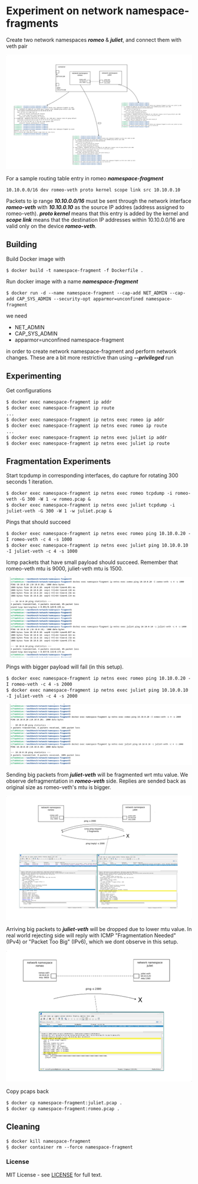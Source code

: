 # Experiment on network namespace-fragments

Create two network namespaces ***romeo*** & ***juliet***, and connect them with veth pair  
  
![target container namespaces](./docs/namespace-fragment.png)

For a sample routing table entry in romeo ***namespace-fragment***  

```
10.10.0.0/16 dev romeo-veth proto kernel scope link src 10.10.0.10
```

Packets to ip range ***10.10.0.0/16*** must be sent through the network interface ***romeo-veth*** with ***10.10.0.10*** as the source IP addres (address assigned to romeo-veth). ***proto kernel*** means that this entry is added by the kernel and ***scope link*** means that the destination IP addresses within 10.10.0.0/16 are valid only on the device ***romeo-veth***.

## Building
Build Docker image with

```
$ docker build -t namespace-fragment -f Dockerfile .
```

Run docker image with a name ***namespace-fragment***

```
$ docker run -d --name namespace-fragment --cap-add NET_ADMIN --cap-add CAP_SYS_ADMIN --security-opt apparmor=unconfined namespace-fragment
```

we need  
- NET_ADMIN
- CAP_SYS_ADMIN
- apparmor=unconfined namespace-fragment  

in order to create network namespace-fragment and perform network changes. These are a bit more restrictive than using ***--privileged*** run


## Experimenting
Get configurations  
```
$ docker exec namespace-fragment ip addr
$ docker exec namespace-fragment ip route
...
$ docker exec namespace-fragment ip netns exec romeo ip addr
$ docker exec namespace-fragment ip netns exec romeo ip route
...
$ docker exec namespace-fragment ip netns exec juliet ip addr
$ docker exec namespace-fragment ip netns exec juliet ip route

```

## Fragmentation Experiments
Start tcpdump in corresponding interfaces, do capture for rotating 300 seconds 1 iteration.

```
$ docker exec namespace-fragment ip netns exec romeo tcpdump -i romeo-veth -G 300 -W 1 -w romeo.pcap &
$ docker exec namespace-fragment ip netns exec juliet tcpdump -i juliet-veth -G 300 -W 1 -w juliet.pcap &
```

Pings that should succeed
```
$ docker exec namespace-fragment ip netns exec romeo ping 10.10.0.20 -I romeo-veth -c 4 -s 1000
$ docker exec namespace-fragment ip netns exec juliet ping 10.10.0.10 -I juliet-veth -c 4 -s 1000
```

Icmp packets that have small payload should succeed. Remember that romeo-veth mtu is 9000, juliet-veth mtu is 1500.  
  
![ping with small payload should succeed](./docs/ping-with-small-payload.png)


Pings with bigger payload will fail (in this setup).
```
$ docker exec namespace-fragment ip netns exec romeo ping 10.10.0.20 -I romeo-veth -c 4 -s 2000
$ docker exec namespace-fragment ip netns exec juliet ping 10.10.0.10 -I juliet-veth -c 4 -s 2000

```
  
![ping with big payload fails](./docs/ping-with-big-payload.png)


Sending big packets from ***juliet-veth*** will be fragmented wrt mtu value. We observe defragmentation in ***romeo-veth*** side. Replies are sended back as original size as romeo-veth's mtu is bigger.  
  
![juliet pings with big payload](./docs/namespace-juliet-pings.png)

Arriving big packets to ***juliet-veth*** will be dropped due to lower mtu value. In real world rejecting side will reply with ICMP "Fragmentation Needed" (IPv4) or "Packet Too Big" (IPv6), which we dont observe in this setup. 
  
![romeo pings with big payload](./docs/namespace-romeo-pings.png)

Copy pcaps back
```
$ docker cp namespace-fragment:juliet.pcap .
$ docker cp namespace-fragment:romeo.pcap .

```

## Cleaning
```
$ docker kill namespace-fragment
§ docker container rm --force namespace-fragment
```

### License
MIT License - see [LICENSE](./../LICENSE) for full text.